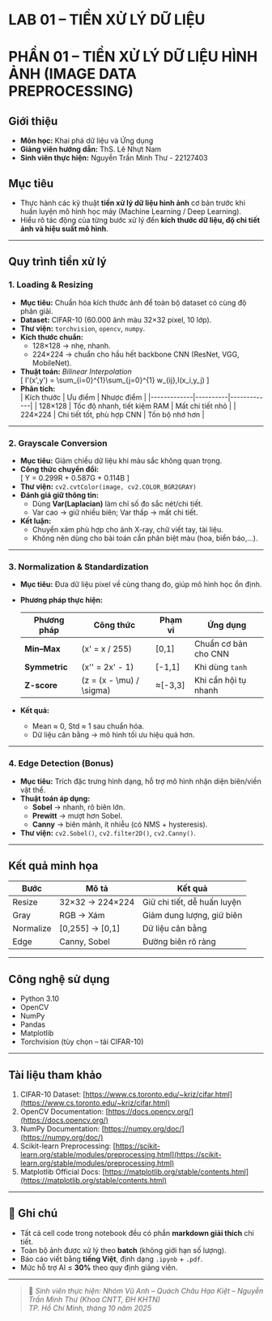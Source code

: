 # **LAB 01 – TIỀN XỬ LÝ DỮ LIỆU**
# **PHẦN 01 – TIỀN XỬ LÝ DỮ LIỆU HÌNH ẢNH (IMAGE DATA PREPROCESSING)**

## **Giới thiệu**
- **Môn học:** Khai phá dữ liệu và Ứng dụng  
- **Giảng viên hướng dẫn:** ThS. Lê Nhựt Nam  
- **Sinh viên thực hiện:** Nguyễn Trần Minh Thư - 22127403

## **Mục tiêu**
- Thực hành các kỹ thuật **tiền xử lý dữ liệu hình ảnh** cơ bản trước khi huấn luyện mô hình học máy (Machine Learning / Deep Learning).  
- Hiểu rõ tác động của từng bước xử lý đến **kích thước dữ liệu, độ chi tiết ảnh và hiệu suất mô hình**.

---

## **Quy trình tiền xử lý**

### 1. Loading & Resizing  
- **Mục tiêu:** Chuẩn hóa kích thước ảnh để toàn bộ dataset có cùng độ phân giải.  
- **Dataset:** CIFAR-10 (60.000 ảnh màu 32×32 pixel, 10 lớp).  
- **Thư viện:** `torchvision`, `opencv`, `numpy`.  
- **Kích thước chuẩn:**  
  - 128×128 → nhẹ, nhanh.  
  - 224×224 → chuẩn cho hầu hết backbone CNN (ResNet, VGG, MobileNet).  
- **Thuật toán:** *Bilinear Interpolation*  
  \[
  I'(x',y') = \sum_{i=0}^{1}\sum_{j=0}^{1} w_{ij}\,I(x_i,y_j)
  \]
- **Phân tích:**  
  | Kích thước | Ưu điểm | Nhược điểm |
  |-------------|----------|-------------|
  | 128×128 | Tốc độ nhanh, tiết kiệm RAM | Mất chi tiết nhỏ |
  | 224×224 | Chi tiết tốt, phù hợp CNN | Tốn bộ nhớ hơn |

---

### 2. Grayscale Conversion  
- **Mục tiêu:** Giảm chiều dữ liệu khi màu sắc không quan trọng.  
- **Công thức chuyển đổi:**  
  \[
  Y = 0.299R + 0.587G + 0.114B
  \]
- **Thư viện:** `cv2.cvtColor(image, cv2.COLOR_BGR2GRAY)`  
- **Đánh giá giữ thông tin:**  
  - Dùng **Var(Laplacian)** làm chỉ số đo sắc nét/chi tiết.  
  - Var cao → giữ nhiều biên; Var thấp → mất chi tiết.  
- **Kết luận:**  
  - Chuyển xám phù hợp cho ảnh X-ray, chữ viết tay, tài liệu.  
  - Không nên dùng cho bài toán cần phân biệt màu (hoa, biển báo,…).

---

### 3. Normalization & Standardization  
- **Mục tiêu:** Đưa dữ liệu pixel về cùng thang đo, giúp mô hình học ổn định.  
- **Phương pháp thực hiện:**

  | Phương pháp | Công thức | Phạm vi | Ứng dụng |
  |--------------|------------|----------|-----------|
  | **Min–Max** | \(x' = x / 255\) | [0,1] | Chuẩn cơ bản cho CNN |
  | **Symmetric** | \(x'' = 2x' - 1\) | [-1,1] | Khi dùng `tanh` |
  | **Z-score** | \(z = (x - \mu) / \sigma\) | ≈[-3,3] | Khi cần hội tụ nhanh |

- **Kết quả:**  
  - Mean ≈ 0, Std ≈ 1 sau chuẩn hóa.  
  - Dữ liệu cân bằng → mô hình tối ưu hiệu quả hơn.

---

### 4. Edge Detection (Bonus)  
- **Mục tiêu:** Trích đặc trưng hình dạng, hỗ trợ mô hình nhận diện biên/viền vật thể.  
- **Thuật toán áp dụng:**  
  - **Sobel** → nhanh, rõ biên lớn.  
  - **Prewitt** → mượt hơn Sobel.  
  - **Canny** → biên mảnh, ít nhiễu (có NMS + hysteresis).  
- **Thư viện:** `cv2.Sobel()`, `cv2.filter2D()`, `cv2.Canny()`.  

---

## **Kết quả minh họa**
| Bước | Mô tả | Kết quả |
|------|--------|----------|
| Resize | 32×32 → 224×224 | Giữ chi tiết, dễ huấn luyện |
| Gray | RGB → Xám | Giảm dung lượng, giữ biên |
| Normalize | [0,255] → [0,1] | Dữ liệu cân bằng |
| Edge | Canny, Sobel | Đường biên rõ ràng |

---

## **Công nghệ sử dụng**
- Python 3.10  
- OpenCV  
- NumPy  
- Pandas  
- Matplotlib  
- Torchvision (tùy chọn – tải CIFAR-10)

---

## **Tài liệu tham khảo**
1. CIFAR-10 Dataset: [https://www.cs.toronto.edu/~kriz/cifar.html](https://www.cs.toronto.edu/~kriz/cifar.html)  
2. OpenCV Documentation: [https://docs.opencv.org/](https://docs.opencv.org/)  
3. NumPy Documentation: [https://numpy.org/doc/](https://numpy.org/doc/)  
4. Scikit-learn Preprocessing: [https://scikit-learn.org/stable/modules/preprocessing.html](https://scikit-learn.org/stable/modules/preprocessing.html)  
5. Matplotlib Official Docs: [https://matplotlib.org/stable/contents.html](https://matplotlib.org/stable/contents.html)  

---

## 🧾 **Ghi chú**
- Tất cả cell code trong notebook đều có phần **markdown giải thích** chi tiết.  
- Toàn bộ ảnh được xử lý theo **batch** (không giới hạn số lượng).  
- Báo cáo viết bằng **tiếng Việt**, định dạng `.ipynb` + `.pdf`.  
- Mức hỗ trợ AI ≤ **30%** theo quy định giảng viên.

---

> 📍 *Sinh viên thực hiện: Nhóm Vũ Anh – Quách Châu Hạo Kiệt – Nguyễn Trần Minh Thư (Khoa CNTT, ĐH KHTN)*  
> *TP. Hồ Chí Minh, tháng 10 năm 2025*
